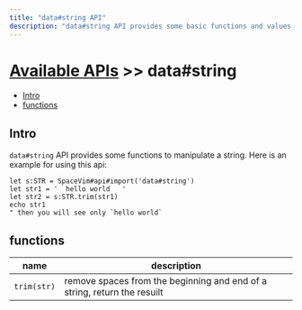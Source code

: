 ```yaml
---
title: "data#string API"
description: "data#string API provides some basic functions and values for string."
---
```


# [Available APIs](../../) >> data#string

<!-- vim-markdown-toc GFM -->

- [Intro](#intro)
- [functions](#functions)

<!-- vim-markdown-toc -->

## Intro

`data#string` API provides some functions to manipulate a string. Here is an example for using this api:

```vim
let s:STR = SpaceVim#api#import('data#string')
let str1 = '  hello world   '
let str2 = s:STR.trim(str1)
echo str1
" then you will see only `hello world`
```

## functions

| name        | description                                                              |
| ----------- | ------------------------------------------------------------------------ |
| `trim(str)` | remove spaces from the beginning and end of a string, return the resuilt |
